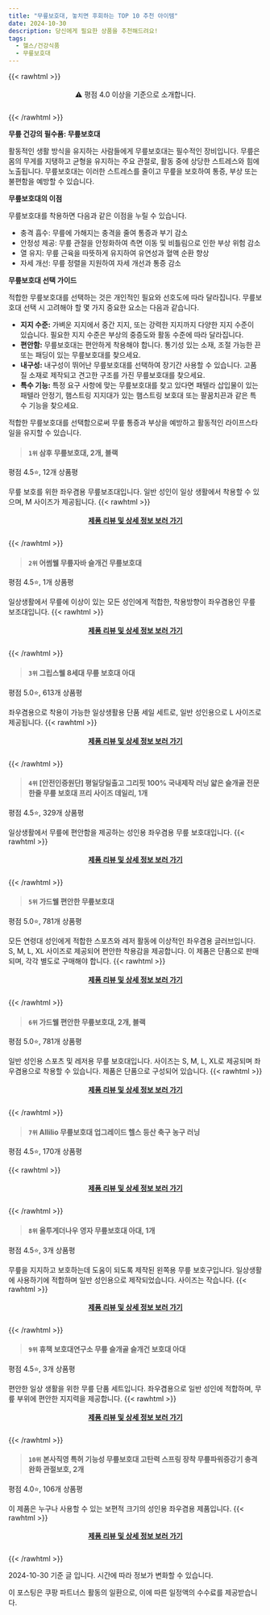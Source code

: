 ```yaml
---
title: "무릎보호대, 놓치면 후회하는 TOP 10 추천 아이템"
date: 2024-10-30
description: 당신에게 필요한 상품을 추천해드려요!
tags:
  - 헬스/건강식품
  - 무릎보호대
---
```

{{< rawhtml >}}<div class="toc" style="text-align: center; height: 50px; line-height: 2;">  <p>⚠️ 평점 4.0 이상을 기준으로 소개합니다.<br></p></div> {{< /rawhtml >}}

**무릎 건강의 필수품: 무릎보호대**

활동적인 생활 방식을 유지하는 사람들에게 무릎보호대는 필수적인 장비입니다. 무릎은 몸의 무게를 지탱하고 균형을 유지하는 주요 관절로, 활동 중에 상당한 스트레스와 힘에 노출됩니다. 무릎보호대는 이러한 스트레스를 줄이고 무릎을 보호하여 통증, 부상 또는 불편함을 예방할 수 있습니다.

**무릎보호대의 이점**

무릎보호대를 착용하면 다음과 같은 이점을 누릴 수 있습니다.

* 충격 흡수: 무릎에 가해지는 충격을 줄여 통증과 부기 감소
* 안정성 제공: 무릎 관절을 안정화하여 측면 이동 및 비틀림으로 인한 부상 위험 감소
* 열 유지: 무릎 근육을 따뜻하게 유지하여 유연성과 혈액 순환 향상
* 자세 개선: 무릎 정렬을 지원하여 자세 개선과 통증 감소

**무릎보호대 선택 가이드**

적합한 무릎보호대를 선택하는 것은 개인적인 필요와 선호도에 따라 달라집니다. 무릎보호대 선택 시 고려해야 할 몇 가지 중요한 요소는 다음과 같습니다.

* **지지 수준:** 가벼운 지지에서 중간 지지, 또는 강력한 지지까지 다양한 지지 수준이 있습니다. 필요한 지지 수준은 부상의 중증도와 활동 수준에 따라 달라집니다.
* **편안함:** 무릎보호대는 편안하게 착용해야 합니다. 통기성 있는 소재, 조절 가능한 끈 또는 패딩이 있는 무릎보호대를 찾으세요.
* **내구성:** 내구성이 뛰어난 무릎보호대를 선택하여 장기간 사용할 수 있습니다. 고품질 소재로 제작되고 견고한 구조를 가진 무릎보호대를 찾으세요.
* **특수 기능:** 특정 요구 사항에 맞는 무릎보호대를 찾고 있다면 패텔라 삽입물이 있는 패텔라 안정기, 햄스트링 지지대가 있는 햄스트링 보호대 또는 팔꿈치끈과 같은 특수 기능을 찾으세요.

적합한 무릎보호대를 선택함으로써 무릎 통증과 부상을 예방하고 활동적인 라이프스타일을 유지할 수 있습니다.


>#### `1위` 삼후 무릎보호대, 2개, 블랙
평점 4.5⭐, 12개 상품평

무릎 보호를 위한 좌우겸용 무릎보조대입니다. 일반 성인이 일상 생활에서 착용할 수 있으며, M 사이즈가 제공됩니다.
{{< rawhtml >}}<div class="toc" style="text-align: center; height: 50px; line-height: 2;"><p><b><a href="https://link.coupang.com/re/AFFSDP?lptag=AF5033054&pageKey=6575827990&itemId=14785403930&vendorItemId=82040985366&traceid=V0-153-e68d263f46a33b32&clickBeacon=16650bd0-966c-11ef-b29d-59f39e6a4341%7E3&requestid=20241030120724780281827167&token=31850C%7CMIXED">제품 리뷰 및 상세 정보 보러 가기</a></b><br></p> </div>{{< /rawhtml >}}

>#### `2위` 어썸웰 무릎자바 슬개건 무릎보호대
평점 4.5⭐, 1개 상품평

일상생활에서 무릎에 이상이 있는 모든 성인에게 적합한, 착용방향이 좌우겸용인 무릎 보조대입니다.
{{< rawhtml >}}<div class="toc" style="text-align: center; height: 50px; line-height: 2;"><p><b><a href="https://link.coupang.com/re/AFFSDP?lptag=AF5033054&pageKey=6803992906&itemId=18764165033&vendorItemId=85895968427&traceid=V0-153-5cf13419be6770f8&requestid=20241030120724780281827167&token=31850C%7CMIXED">제품 리뷰 및 상세 정보 보러 가기</a></b><br></p> </div>{{< /rawhtml >}}

>#### `3위` 그립스웰 8세대 무릎 보호대 아대
평점 5.0⭐, 613개 상품평

좌우겸용으로 착용이 가능한 일상생활용 단품 세일 세트로, 일반 성인용으로 L 사이즈로 제공됩니다.
{{< rawhtml >}}<div class="toc" style="text-align: center; height: 50px; line-height: 2;"><p><b><a href="https://link.coupang.com/re/AFFSDP?lptag=AF5033054&pageKey=8121238973&itemId=22995839887&vendorItemId=90229686494&traceid=V0-153-bfb65deaa04f2372&requestid=20241030120724780281827167&token=31850C%7CMIXED">제품 리뷰 및 상세 정보 보러 가기</a></b><br></p> </div>{{< /rawhtml >}}

>#### `4위` [안전인증원단] 평일당일출고 그리핏 100% 국내제작 러닝 얇은 슬개골 전문 한줄 무릎 보호대 프리 사이즈 데일리, 1개
평점 4.5⭐, 329개 상품평

일상생활에서 무릎에 편안함을 제공하는 성인용 좌우겸용 무릎 보호대입니다.
{{< rawhtml >}}<div class="toc" style="text-align: center; height: 50px; line-height: 2;"><p><b><a href="https://link.coupang.com/re/AFFSDP?lptag=AF5033054&pageKey=8049020432&itemId=22567541877&vendorItemId=89609417007&traceid=V0-153-31f8d0f4e9a549d8&clickBeacon=16650bd0-966c-11ef-a483-5f8bc17f8bec%7E3&requestid=20241030120724780281827167&token=31850C%7CMIXED">제품 리뷰 및 상세 정보 보러 가기</a></b><br></p> </div>{{< /rawhtml >}}

>#### `5위` 가드웰 편안한 무릎보호대
평점 5.0⭐, 781개 상품평

모든 연령대 성인에게 적합한 스포츠와 레저 활동에 이상적인 좌우겸용 글러브입니다. S, M, L, XL 사이즈로 제공되어 편안한 착용감을 제공합니다. 이 제품은 단품으로 판매되며, 각각 별도로 구매해야 합니다.
{{< rawhtml >}}<div class="toc" style="text-align: center; height: 50px; line-height: 2;"><p><b><a href="https://link.coupang.com/re/AFFSDP?lptag=AF5033054&pageKey=8359551789&itemId=24157897373&vendorItemId=90417807972&traceid=V0-153-569662b1ce86982f&requestid=20241030120724780281827167&token=31850C%7CMIXED">제품 리뷰 및 상세 정보 보러 가기</a></b><br></p> </div>{{< /rawhtml >}}

>#### `6위` 가드웰 편안한 무릎보호대, 2개, 블랙
평점 5.0⭐, 781개 상품평

일반 성인용 스포츠 및 레저용 무릎 보호대입니다. 사이즈는 S, M, L, XL로 제공되며 좌우겸용으로 착용할 수 있습니다. 제품은 단품으로 구성되어 있습니다.
{{< rawhtml >}}<div class="toc" style="text-align: center; height: 50px; line-height: 2;"><p><b><a href="https://link.coupang.com/re/AFFSDP?lptag=AF5033054&pageKey=8359551789&itemId=24157897388&vendorItemId=90417808076&traceid=V0-153-569662b1ce86982f&clickBeacon=16650bd0-966c-11ef-a7e1-f43f6fa0fd18%7E3&requestid=20241030120724780281827167&token=31850C%7CMIXED">제품 리뷰 및 상세 정보 보러 가기</a></b><br></p> </div>{{< /rawhtml >}}

>#### `7위` Allilio 무릎보호대 업그레이드 헬스 등산 축구 농구 러닝
평점 4.5⭐, 170개 상품평


{{< rawhtml >}}<div class="toc" style="text-align: center; height: 50px; line-height: 2;"><p><b><a href="https://link.coupang.com/re/AFFSDP?lptag=AF5033054&pageKey=8040154291&itemId=22508213383&vendorItemId=89550316023&traceid=V0-153-de68f6d1e473a047&requestid=20241030120724780281827167&token=31850C%7CMIXED">제품 리뷰 및 상세 정보 보러 가기</a></b><br></p> </div>{{< /rawhtml >}}

>#### `8위` 올투게더나우 영자 무릎보호대 아대, 1개
평점 4.5⭐, 3개 상품평

무릎을 지지하고 보호하는데 도움이 되도록 제작된 왼쪽용 무릎 보호구입니다. 일상생활에 사용하기에 적합하며 일반 성인용으로 제작되었습니다. 사이즈는 작습니다.
{{< rawhtml >}}<div class="toc" style="text-align: center; height: 50px; line-height: 2;"><p><b><a href="https://link.coupang.com/re/AFFSDP?lptag=AF5033054&pageKey=6058744139&itemId=11131495100&vendorItemId=78410046345&traceid=V0-153-aead7b9f47438e95&clickBeacon=16650bd0-966c-11ef-b846-da3d0f879245%7E3&requestid=20241030120724780281827167&token=31850C%7CMIXED">제품 리뷰 및 상세 정보 보러 가기</a></b><br></p> </div>{{< /rawhtml >}}

>#### `9위` 휴책 보호대연구소 무릎 슬개골 슬개건 보호대 아대
평점 4.5⭐, 3개 상품평

편안한 일상 생활을 위한 무릎 단품 세트입니다. 좌우겸용으로 일반 성인에 적합하며, 무릎 부위에 편안한 지지력을 제공합니다.
{{< rawhtml >}}<div class="toc" style="text-align: center; height: 50px; line-height: 2;"><p><b><a href="https://link.coupang.com/re/AFFSDP?lptag=AF5033054&pageKey=7576611924&itemId=19991960757&vendorItemId=89580174893&traceid=V0-153-0d97bfcf4858f391&requestid=20241030120724780281827167&token=31850C%7CMIXED">제품 리뷰 및 상세 정보 보러 가기</a></b><br></p> </div>{{< /rawhtml >}}

>#### `10위` 본사직영 특허 기능성 무릎보호대 고탄력 스프링 장착 무릎파워증강기 충격완화 관절보호, 2개
평점 4.0⭐, 106개 상품평

이 제품은 누구나 사용할 수 있는 보편적 크기의 성인용 좌우겸용 제품입니다.
{{< rawhtml >}}<div class="toc" style="text-align: center; height: 50px; line-height: 2;"><p><b><a href="https://link.coupang.com/re/AFFSDP?lptag=AF5033054&pageKey=7534629223&itemId=19802421030&vendorItemId=86904741076&traceid=V0-153-49077c7596e77d4b&clickBeacon=16650bd0-966c-11ef-bb52-a36f6c4b8765%7E3&requestid=20241030120724780281827167&token=31850C%7CMIXED">제품 리뷰 및 상세 정보 보러 가기</a></b><br></p> </div>{{< /rawhtml >}}


2024-10-30 기준 글 입니다.
시간에 따라 정보가 변화할 수 있습니다.

이 포스팅은 쿠팡 파트너스 활동의 일환으로, 이에 따른 일정액의 수수료를 제공받습니다.